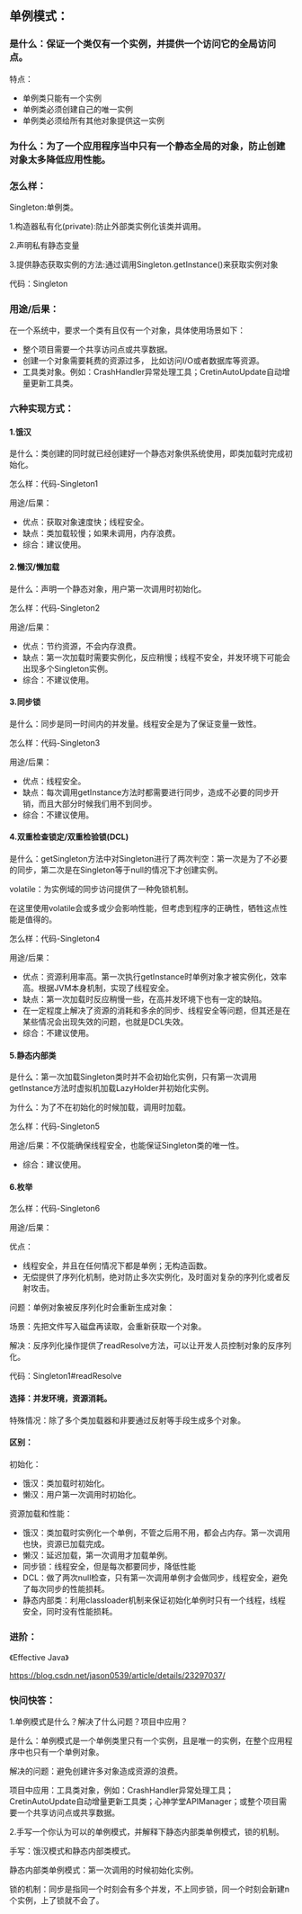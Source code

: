 ## 单例模式：

### 是什么：保证一个类仅有一个实例，并提供一个访问它的全局访问点。

特点：

- 单例类只能有一个实例
- 单例类必须创建自己的唯一实例
- 单例类必须给所有其他对象提供这一实例

### 为什么：为了一个应用程序当中只有一个静态全局的对象，防止创建对象太多降低应用性能。

### 怎么样：

Singleton:单例类。

1.构造器私有化(private):防止外部类实例化该类并调用。

2.声明私有静态变量

3.提供静态获取实例的方法:通过调用Singleton.getInstance()来获取实例对象

代码：Singleton

### 用途/后果：

在一个系统中，要求一个类有且仅有一个对象，具体使用场景如下：

* 整个项目需要一个共享访问点或共享数据。
* 创建一个对象需要耗费的资源过多， 比如访问I/O或者数据库等资源。
* 工具类对象。例如：CrashHandler异常处理工具；CretinAutoUpdate自动增量更新工具类。

### 六种实现方式：

#### 1.饿汉

是什么：类创建的同时就已经创建好一个静态对象供系统使用，即类加载时完成初始化。

怎么样：代码-Singleton1

用途/后果：

- 优点：获取对象速度快；线程安全。
- 缺点：类加载较慢；如果未调用，内存浪费。
- 综合：建议使用。

#### 2.懒汉/懒加载

是什么：声明一个静态对象，用户第一次调用时初始化。

怎么样：代码-Singleton2

用途/后果：

- 优点：节约资源，不会内存浪费。
- 缺点：第一次加载时需要实例化，反应稍慢；线程不安全，并发环境下可能会出现多个Singleton实例。
- 综合：不建议使用。

#### 3.同步锁

是什么：同步是同一时间内的并发量。线程安全是为了保证变量一致性。

怎么样：代码-Singleton3

用途/后果：

- 优点：线程安全。
- 缺点：每次调用getInstance方法时都需要进行同步，造成不必要的同步开销，而且大部分时候我们用不到同步。
- 综合：不建议使用。

#### 4.双重检查锁定/双重检验锁(DCL)

是什么：getSingleton方法中对Singleton进行了两次判空：第一次是为了不必要的同步，第二次是在Singleton等于null的情况下才创建实例。

volatile：为实例域的同步访问提供了一种免锁机制。

在这里使用volatile会或多或少会影响性能，但考虑到程序的正确性，牺牲这点性能是值得的。

怎么样：代码-Singleton4

用途/后果：

- 优点：资源利用率高。第一次执行getInstance时单例对象才被实例化，效率高。根据JVM本身机制，实现了线程安全。
- 缺点：第一次加载时反应稍慢一些，在高并发环境下也有一定的缺陷。
- 在一定程度上解决了资源的消耗和多余的同步、线程安全等问题，但其还是在某些情况会出现失效的问题，也就是DCL失效。
- 综合：不建议使用。

#### 5.静态内部类

是什么：第一次加载Singleton类时并不会初始化实例，只有第一次调用getInstance方法时虚拟机加载LazyHolder并初始化实例。

为什么：为了不在初始化的时候加载，调用时加载。

怎么样：代码-Singleton5

用途/后果：不仅能确保线程安全，也能保证Singleton类的唯一性。

- 综合：建议使用。

#### 6.枚举

怎么样：代码-Singleton6

用途/后果：

优点：

- 线程安全，并且在任何情况下都是单例；无构造函数。
- 无偿提供了序列化机制，绝对防止多次实例化，及时面对复杂的序列化或者反射攻击。

问题：单例对象被反序列化时会重新生成对象：

场景：先把文件写入磁盘再读取，会重新获取一个对象。

解决：反序列化操作提供了readResolve方法，可以让开发人员控制对象的反序列化。

代码：Singleton1#readResolve

#### 选择：并发环境，资源消耗。

特殊情况：除了多个类加载器和非要通过反射等手段生成多个对象。

#### 区别：

初始化：

- 饿汉：类加载时初始化。
- 懒汉：用户第一次调用时初始化。

资源加载和性能：

- 饿汉：类加载时实例化一个单例，不管之后用不用，都会占内存。第一次调用也快，资源已加载完成。
- 懒汉：延迟加载，第一次调用才加载单例。
- 同步锁：线程安全，但是每次都要同步，降低性能
- DCL：做了两次null检查，只有第一次调用单例才会做同步，线程安全，避免了每次同步的性能损耗。
- 静态内部类：利用classloader机制来保证初始化单例时只有一个线程，线程安全，同时没有性能损耗。

### 进阶：

《Effective Java》

https://blog.csdn.net/jason0539/article/details/23297037/

### 快问快答：

1.单例模式是什么？解决了什么问题？项目中应用？

是什么：单例模式是一个单例类里只有一个实例，且是唯一的实例，在整个应用程序中也只有一个单例对象。

解决的问题：避免创建许多对象造成资源的浪费。

项目中应用：工具类对象，例如：CrashHandler异常处理工具；CretinAutoUpdate自动增量更新工具类；心神学堂APIManager；或整个项目需要一个共享访问点或共享数据。

2.手写一个你认为可以的单例模式，并解释下静态内部类单例模式，锁的机制。

手写：饿汉模式和静态内部类模式。

静态内部类单例模式：第一次调用的时候初始化实例。

锁的机制：同步是指同一个时刻会有多个并发，不上同步锁，同一个时刻会新建n个实例，上了锁就不会了。

